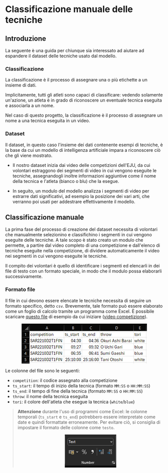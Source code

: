 # Classificazione manuale delle tecniche

## Introduzione

La seguente è una guida per chiunque sia interessato ad aiutare ad espandere il dataset delle tecniche usato dal modello.

### Classificazione

La classificazione è il processo di assegnare una o più etichette a un insieme di dati.

Implicitamente, tutti gli atleti sono capaci di classificare:
vedendo solamente un'azione, un atleta è in grado di riconoscere un eventuale tecnica eseguita e associarla a un nome.

Nel caso di questo progetto, la classificazione è il processo di assegnare un nome a una tecnica eseguita in un video.

### Dataset

Il dataset, in questo caso l'insieme dei dati contenente esempi di tecniche,
è la base da cui un modello di intelligenza artificiale impara a riconoscere ciò che gli viene mostrato.

- Il nostro dataset inizia dai video delle competizioni dell'EJU,
da cui volontari estraggono dei segmenti di video in cui vengono eseguite le tecniche,
assegnandogli inoltre informazioni aggiuntive come il nome della tecnica e l'atleta (bianco o blu) che la esegue.

- In seguito, un modulo del modello analizza i segmenti di video per estrarre dati significativi,
ad esempio la posizione dei vari arti, che verranno poi usati per addestrare effettivamente il modello.

## Classificazione manuale

La prima fase del processo di creazione del dataset necessita di volontari
che manualmente selezionino e classifichino i segmenti in cui vengono eseguite delle tecniche.
A tale scopo è stato creato un modulo che permette,
a partire dal video completo di una competizione e dall'elenco di tecniche eseguite nella competizione,
di dividere automaticamente il video nei segmenti in cui vengono eseguite le tecniche.

Il compito dei volontari è quello di identificare i segmenti ed elencarli in dei file di testo
con un formato speciale, in modo che il modulo possa elaborarli successivamente.

### Formato file

Il file in cui devono essere elencate le tecniche necessita di seguire un formato specifico, detto `csv`.
Brevemente, tale formato può essere elaborato come un foglio di calcolo tramite un programma come Excel.
È possibile scaricare [questo file](/doc/template.csv) di esempio da cui iniziare
([video competizione](https://www.youtube.com/watch?v=ozvTsftwfGg)).

<img src="/doc/img/excel_template.png" style="display: block; margin: auto;"/>

Le colonne del file sono le seguenti:

- `competition`: il codice assegnato alla competizione
- `ts_start`: il tempo di inizio della tecnica (formato `MM:SS` o `HH:MM:SS`)
- `ts_end`: il tempo di fine della tecnica (formato `MM:SS` o `HH:MM:SS`)
- `throw`: il nome della tecnica eseguita
- `tori`: il colore dell'atleta che esegue la tecnica (`white`/`blue`)

> **Attenzione** durante l'uso di programmi come Excel:
> le colonne temporali (`ts_start` e `ts_end`) potrebbero essere interpretate come date
> e quindi formattate erroneamente. Per evitare ciò,
> si consiglia di impostare il formato delle colonne come `testo`.
> 
> <img src="/doc/img/excel_text_column.png" style="display: block; margin: auto;"/>
